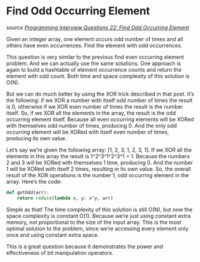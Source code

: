 # Find Odd Occurring Element

_source [Programming Interview Questions 22: Find Odd Occurring Element](http://www.ardendertat.com/2011/12/13/programming-interview-questions-22-find-odd-occurring-element/)_

Given an integer array, one element occurs odd number of times and all others have even occurrences. Find the element with odd occurrences.

This question is very similar to the previous find even occurring element problem. And we can actually use the same solutions. One approach is again to build a hashtable of element occurrence counts and return the element with odd count. Both time and space complexity of this solution is O(N).

But we can do much better by using the XOR trick described in that post. It’s the following: if we XOR a number with itself odd number of times the result is 0, otherwise if we XOR even number of times the result is the number itself. So, if we XOR all the elements in the array, the result is the odd occurring element itself. Because all even occurring elements will be XORed with themselves odd number of times, producing 0. And the only odd occurring element will be XORed with itself even number of times, producing its own value.

Let’s say we’re given the following array: [1, 2, 3, 1, 2, 3, 1]. If  we XOR all the elements in this array the result is 1^2^3^1^2^3^1 = 1. Because the numbers 2 and 3 will be XORed with themselves 1 time, producing 0. And the number 1 will be XORed with itself 2 times, resulting in its own value. So, the overall result of the XOR operations is the number 1, odd occurring element in the array. Here’s the code:

```python
def getOdd(arr):
    return reduce(lambda x, y: x^y, arr)
```

Simple as that! The time complexity of this solution is still O(N), but now the space complexity is constant O(1). Because we’re just using constant extra memory, not proportional to the size of the input array. This is the most optimal solution to the problem, since we’re accessing every element only once and using constant extra space.

This is a great question because it demonstrates the power and effectiveness of bit manipulation operators.
